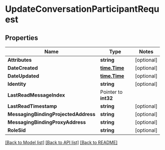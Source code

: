 # UpdateConversationParticipantRequest

## Properties
Name | Type | Notes
------------ | ------------- | -------------
**Attributes** | **string** | [optional] 
**DateCreated** | [**time.Time**](time.Time.md) | [optional] 
**DateUpdated** | [**time.Time**](time.Time.md) | [optional] 
**Identity** | **string** | [optional] 
**LastReadMessageIndex** | Pointer to **int32** | 
**LastReadTimestamp** | **string** | [optional] 
**MessagingBindingProjectedAddress** | **string** | [optional] 
**MessagingBindingProxyAddress** | **string** | [optional] 
**RoleSid** | **string** | [optional] 

[[Back to Model list]](../README.md#documentation-for-models) [[Back to API list]](../README.md#documentation-for-api-endpoints) [[Back to README]](../README.md)


